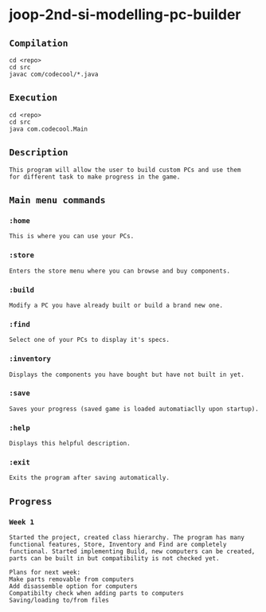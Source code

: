 # joop-2nd-si-modelling-pc-builder

## `Compilation`
    cd <repo>
    cd src
    javac com/codecool/*.java

## `Execution`
    cd <repo>
    cd src
    java com.codecool.Main

## `Description`

    This program will allow the user to build custom PCs and use them
    for different task to make progress in the game.

## `Main menu commands`

### `:home`
    This is where you can use your PCs.
### `:store`
    Enters the store menu where you can browse and buy components.
### `:build`
    Modify a PC you have already built or build a brand new one.
### `:find`
    Select one of your PCs to display it's specs.
### `:inventory`
    Displays the components you have bought but have not built in yet.
### `:save`
    Saves your progress (saved game is loaded automatiaclly upon startup).
### `:help`
    Displays this helpful description.
### `:exit`
    Exits the program after saving automatically.

## `Progress`

### `Week 1`
    Started the project, created class hierarchy. The program has many
    functional features, Store, Inventory and Find are completely
    functional. Started implementing Build, new computers can be created,
    parts can be built in but compatibility is not checked yet.

    Plans for next week:
    Make parts removable from computers
    Add disassemble option for computers
    Compatibilty check when adding parts to computers
    Saving/loading to/from files
